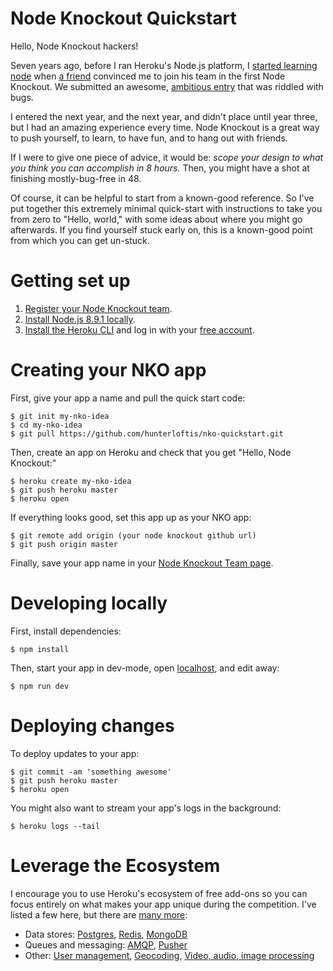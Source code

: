 # Node Knockout Quickstart

Hello, Node Knockout hackers!

Seven years ago, before I ran Heroku's Node.js platform, I
[started learning node](https://twitter.com/HunterLoftis/status/926850031591804929)
when [a friend](https://github.com/aheckmann)
convinced me to join his team in the first Node Knockout.
We submitted an awesome, [ambitious entry](https://github.com/aheckmann/Nodal-Kombat) that was riddled with bugs.

I entered the next year, and the next year, and didn't place until year three, but I had an amazing experience every time.
Node Knockout is a great way to push yourself, to learn, to have fun, and to hang out with friends.

If I were to give one piece of advice, it would be:
*scope your design to what you think you can accomplish in 8 hours.*
Then, you might have a shot at finishing mostly-bug-free in 48.

Of course, it can be helpful to start from a known-good reference.
So I've put together this extremely minimal quick-start with instructions to take you from zero
to "Hello, world," with some ideas about where you might go afterwards.
If you find yourself stuck early on, this is a known-good point from which you can get un-stuck.

# Getting set up

1. [Register your Node Knockout team](https://www.nodeknockout.com/).
2. [Install Node.js 8.9.1 locally](https://nodejs.org/en/download/).
3. [Install the Heroku CLI](https://devcenter.heroku.com/articles/getting-started-with-nodejs#set-up) and log in with your [free account](https://signup.heroku.com/dc).

# Creating your NKO app

First, give your app a name and pull the quick start code:

```
$ git init my-nko-idea
$ cd my-nko-idea
$ git pull https://github.com/hunterloftis/nko-quickstart.git
```

Then, create an app on Heroku and check that you get "Hello, Node Knockout:"

```
$ heroku create my-nko-idea
$ git push heroku master
$ heroku open
```

If everything looks good, set this app up as your NKO app:

```
$ git remote add origin (your node knockout github url)
$ git push origin master
```

Finally, save your app name in your [Node Knockout Team page](https://www.nodeknockout.com/team/edit).

# Developing locally

First, install dependencies:

```
$ npm install
```

Then, start your app in dev-mode, open [localhost](http://localhost:5000), and edit away:

```
$ npm run dev
```

# Deploying changes

To deploy updates to your app:

```
$ git commit -am 'something awesome'
$ git push heroku master
$ heroku open
```

You might also want to stream your app's logs in the background:

```
$ heroku logs --tail
```

# Leverage the Ecosystem

I encourage you to use Heroku's ecosystem of free add-ons so you can focus entirely on what makes your app unique during the competition. I've listed a few here, but there are [many more](https://elements.heroku.com/addons):

- Data stores:
[Postgres](https://elements.heroku.com/addons/heroku-postgresql),
[Redis](https://elements.heroku.com/addons/heroku-redis),
[MongoDB](https://elements.heroku.com/addons/mongolab)
- Queues and messaging:
[AMQP](https://elements.heroku.com/addons/cloudamqp),
[Pusher](https://elements.heroku.com/addons/pusher)
- Other:
[User management](https://elements.heroku.com/addons/auth0),
[Geocoding](https://elements.heroku.com/addons/geocody),
[Video, audio, image processing](https://elements.heroku.com/addons/transloadit)
